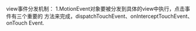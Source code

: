 view事件分发机制：
   1.MotionEvent对象要被分发到具体的view中执行，点击事件有三个重要的
   方法来完成，dispatchTouchEvent、onInterceptTouchEvent、onTouch
   Event.
   